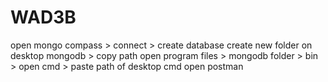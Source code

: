 # WAD3B
open mongo compass > connect > create database 
create new folder on desktop mongodb > copy path
open program files > mongodb folder > bin > open cmd > paste path of desktop cmd
open postman 
